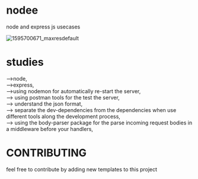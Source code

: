 # nodee
node and express js usecases </br>


![1595700671_maxresdefault](https://user-images.githubusercontent.com/72499839/110999277-30f82f00-8391-11eb-8a1a-d13bdc41c5e1.jpg)


# studies
 -->node,</br>
 -->express,</br>
 -->using nodemon for automatically re-start the server,</br>
 -->    using postman tools for the test the server,</br>
 -->   understand the json format,</br>
 -->  separate the dev-dependencies from the dependencies when use different tools along the development process,</br>
 -->   using the body-parser package for the parse incoming request bodies in a middleware before your handlers,
     
     
     
     
# CONTRIBUTING

 feel free to contribute by adding new templates to this project
